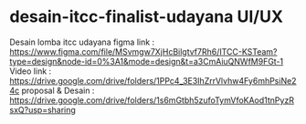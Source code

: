 # desain-itcc-finalist-udayana UI/UX
Desain lomba itcc udayana
figma link : https://www.figma.com/file/MSvmgw7XjHcBilgtvf7Rh6/ITCC-KSTeam?type=design&node-id=0%3A1&mode=design&t=a3CmAiuQNWfM9FGt-1
Video link : https://drive.google.com/drive/folders/1PPc4_3E3IhZrrVlvhw4Fy6mhPsiNe24c
proposal & Desain : https://drive.google.com/drive/folders/1s6mGtbh5zufoTymVfoKAod1tnPyzRsxQ?usp=sharing

